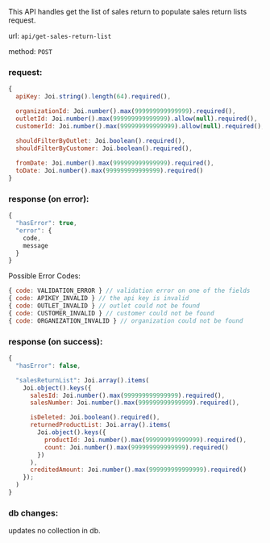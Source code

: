 This API handles get the list of sales return to populate sales return lists request.

url: `api/get-sales-return-list`

method: `POST`

### request: 
```js
{
  apiKey: Joi.string().length(64).required(),

  organizationId: Joi.number().max(999999999999999).required(),
  outletId: Joi.number().max(999999999999999).allow(null).required(),
  customerId: Joi.number().max(999999999999999).allow(null).required(),

  shouldFilterByOutlet: Joi.boolean().required(),
  shouldFilterByCustomer: Joi.boolean().required(),
  
  fromDate: Joi.number().max(999999999999999).required(),
  toDate: Joi.number().max(999999999999999).required()
}
```

### response (on error):
```js
{
  "hasError": true,
  "error": {
    code,
    message
  }
}
```

Possible Error Codes:
```js
{ code: VALIDATION_ERROR } // validation error on one of the fields
{ code: APIKEY_INVALID } // the api key is invalid
{ code: OUTLET_INVALID } // outlet could not be found 
{ code: CUSTOMER_INVALID } // customer could not be found
{ code: ORGANIZATION_INVALID } // organization could not be found
```

### response (on success):
```js
{
  "hasError": false,

  "salesReturnList": Joi.array().items(
    Joi.object().keys({
      salesId: Joi.number().max(999999999999999).required(),
      salesNumber: Joi.number().max(999999999999999).required(),

      isDeleted: Joi.boolean().required(),
      returnedProductList: Joi.array().items(
        Joi.object().keys({
          productId: Joi.number().max(999999999999999).required(),
          count: Joi.number().max(999999999999999).required()
        })
      ),
      creditedAmount: Joi.number().max(999999999999999).required()
    });
  )
}
```

### db changes:
updates no collection in db.
